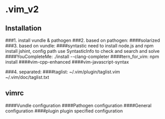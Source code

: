 
.vim_v2
=======

Installation
------------

###1. install vundle & pathogen
###2. based on pathogen:
####solarized
###3. based on vundle:
####syntastic
		need to install node.js and npm install jshint, config path
		use SyntasticInfo to check and search and solve
####YouCompleteMe: 
		./install --clang-completer
####tern_for_vim: 
		npm install
####vim-cpp-enhanced
####vim-javascript-syntax

###4. separated:
####taglist: 
		~/.vim/plugin/taglist.vim  
		~/.vim/doc/taglist.txt

vimrc
-----
####Vundle
	configuration
####Pathogen
	configuration
####General
	configuration
####plugin
	plugin specified configuration
